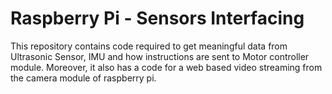# Raspberry Pi - Sensors Interfacing

This repository contains code required to get meaningful data from Ultrasonic Sensor, IMU and how instructions are sent to Motor controller module.
Moreover, it also has a code for a web based video streaming from the camera module of raspberry pi.
